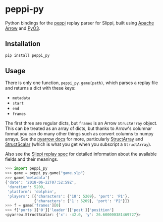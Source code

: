 # peppi-py

Python bindings for the [peppi](https://github.com/hohav/peppi) replay parser for Slippi, built using [Apache Arrow](https://arrow.apache.org/) and [PyO3](https://pyo3.rs/).

## Installation

```python
pip install peppi_py
```

## Usage

There is only one function, `peppi_py.game(path)`, which parses a replay file and returns a dict with these keys:

- `metadata`
- `start`
- `end`
- `frames`

The first three are regular dicts, but `frames` is an Arrow `StructArray` object. This can be treated as an array of dicts, but thanks to Arrow's columnar format you can do many other things such as convert columns to numpy arrays. See the [pyarrow docs](https://arrow.apache.org/docs/python/) for more, particularly [StructArray](https://arrow.apache.org/docs/python/generated/pyarrow.StructArray.html) and [StructScalar](https://arrow.apache.org/docs/python/generated/pyarrow.StructScalar.html) (which is what you get when you subscript a `StructArray`).

Also see the [Slippi replay spec](https://github.com/project-slippi/slippi-wiki/blob/master/SPEC.md) for detailed information about the available fields and their meanings.

```python
>>> import peppi_py
>>> game = peppi_py.game("game.slp")
>>> game['metadata']
{'date': '2018-06-22T07:52:59Z',
 'duration': 5209,
 'platform': 'dolphin',
 'players': [{'characters': {'18': 5209}, 'port': 'P1'},
             {'characters': {'1': 5209}, 'port': 'P2'}]}
>>> f = game['frames'][0]
>>> f['ports']['0']['leader']['post']['position']
<pyarrow.StructScalar: {'x': -42.0, 'y': 26.600000381469727}>
```
